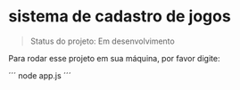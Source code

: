 <h1> sistema de cadastro de jogos </h1>

> Status do projeto: Em desenvolvimento

Para rodar esse projeto em sua máquina, por favor digite: 

´´´
node app.js
´´´
